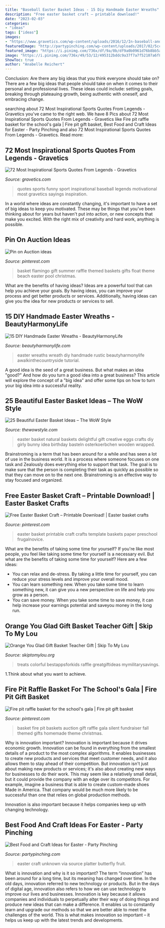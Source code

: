 ```yaml
---
title: "Baseball Easter Basket Ideas - 15 Diy Handmade Easter Wreaths"
description: "Free easter basket craft – printable download!"
date: "2023-02-03"
categories:
- "ideas"
tags: ["ideas"]
images:
- "https://www.gravetics.com/wp-content/uploads/2016/12/In-baseball-and-in-business.jpg"
featuredImage: "http://partypinching.com/wp-content/uploads/2017/02/5cce61ea94918db689a80c460d37bf6b.jpg"
featured_image: "https://i.pinimg.com/736x/df/9a/0b/df9a0b0961d76b8bb5a0f0d269324715--school-auction-school-s.jpg"
image: "https://i.pinimg.com/736x/49/53/12/495312bddc9a37f7a7f52107a6f808f9.jpg"
ShowToc: true
author: "Anabelle Reichert"
---
```



Conclusion: Are there any big ideas that you think everyone should take on?
There are a few big ideas that people should take on when it comes to their personal and professional lives. These ideas could include: setting goals, breaking through plateauing growth, being authentic with oneself, and embracing change.

	

		
searching about 72 Most Inspirational Sports Quotes From Legends - Gravetics you've came to the right web. We have 8 Pics about 72 Most Inspirational Sports Quotes From Legends - Gravetics like Fire pit raffle basket for the school&#039;s gala | Fire pit gift basket, Best Food and Craft Ideas for Easter - Party Pinching and also 72 Most Inspirational Sports Quotes From Legends - Gravetics. Read more:
		
    
## 72 Most Inspirational Sports Quotes From Legends - Gravetics

<img loading=lazy src="https://www.gravetics.com/wp-content/uploads/2016/12/In-baseball-and-in-business.jpg" onerror="this.onerror=null;this.src='https://tse1.mm.bing.net/th?id=OIP.xo62tbMPnp8gqZp7v0fLUQHaGs&amp;pid=15.1';" alt="72 Most Inspirational Sports Quotes From Legends - Gravetics">

_Source: gravetics.com_

>quotes sports funny sport inspirational baseball legends motivational most gravetics sayings inspiration. 

	

In a world where ideas are constantly changing, it's important to have a set of big ideas to keep you motivated. These may be things that you've been thinking about for years but haven't put into action, or new concepts that make you excited. With the right mix of creativity and hard work, anything is possible.

    
## Pin On Auction Ideas

<img loading=lazy src="https://i.pinimg.com/736x/49/53/12/495312bddc9a37f7a7f52107a6f808f9.jpg" onerror="this.onerror=null;this.src='https://tse1.mm.bing.net/th?id=OIP.vMauU9lPr7I1ahvldj970gHaJ3&amp;pid=15.1';" alt="Pin on Auction ideas">

_Source: pinterest.com_

>basket flamingo gift summer raffle themed baskets gifts float theme beach easter pool christmas. 

	

What are the benefits of having ideas?
Ideas are a powerful tool that can help you achieve your goals. By having ideas, you can improve your process and get better products or services. Additionally, having ideas can give you the idea for new products or services to sell.

    
## 15 DIY Handmade Easter Wreaths - BeautyHarmonyLife

<img loading=lazy src="https://beautyharmonylife.com/wp-content/uploads/2014/03/Rustic-Easter-Wreath.jpg" onerror="this.onerror=null;this.src='https://tse2.mm.bing.net/th?id=OIP.MCc-8FoEj3oWDAQAut6TUwHaJx&amp;pid=15.1';" alt="15 DIY Handmade Easter Wreaths - BeautyHarmonyLife">

_Source: beautyharmonylife.com_

>easter wreaths wreath diy handmade rustic beautyharmonylife awalkinthecountryside tutorial. 

	

A good idea is the seed of a great business. But what makes an idea "good?" And how do you turn a good idea into a great business? This article will explore the concept of a "big idea" and offer some tips on how to turn your big idea into a successful reality.

    
## 25 Beautiful Easter Basket Ideas – The WoW Style

<img loading=lazy src="http://thewowstyle.com/wp-content/uploads/2015/03/natural-easter-basket-ideas-2.jpg" onerror="this.onerror=null;this.src='https://tse3.mm.bing.net/th?id=OIP.Zmq-PKLahKaSuEkJspnMDAHaLH&amp;pid=15.1';" alt="25 Beautiful Easter Basket Ideas – The WoW Style">

_Source: thewowstyle.com_

>easter basket natural baskets delightful gift creative eggs crafts diy girly bunny idea birthday basteln osterkoerbchen wooden wrapped. 

	

Brainstroming is a term that has been around for a while and has seen a lot of use in the business world. It is a process where someone focuses on one task and Zealously does everything else to support that task. The goal is to make sure that the person is completing their task as quickly as possible so that they can move on to the next one. Brainstroming is an effective way to stay focused and organized.

    
## Free Easter Basket Craft – Printable Download! | Easter Basket Crafts

<img loading=lazy src="https://i.pinimg.com/736x/01/5d/cc/015dcc0960643eb629d5bfa1c907581e--basket-crafts-easter-baskets.jpg" onerror="this.onerror=null;this.src='https://tse4.mm.bing.net/th?id=OIP.XFCGd8-a4jwzul7dZzGShgHaLT&amp;pid=15.1';" alt="Free Easter Basket Craft – Printable Download! | Easter basket crafts">

_Source: pinterest.com_

>easter basket printable craft crafts template baskets paper preschool frugalnovice. 

	

What are the benefits of taking some time for yourself?
If you're like most people, you feel like taking some time for yourself is a necessary evil. But what are the benefits of taking some time for yourself? Here are a few ideas: 
- You can relax and de-stress. By taking a little time for yourself, you can reduce your stress levels and improve your overall mood. 
- You can learn something new. When you take some time to learn something new, it can give you a new perspective on life and help you grow as a person. 
- You can save money. When you take some time to save money, it can help increase your earnings potential and saveyou money in the long run.

    
## Orange You Glad Gift Basket Teacher Gift | Skip To My Lou

<img loading=lazy src="https://www.skiptomylou.org/wp-content/uploads/2015/04/teacher-appreciation-gift-basket-4.jpg" onerror="this.onerror=null;this.src='https://tse4.mm.bing.net/th?id=OIP.gIyjAeC9EwTA1BdayVdXXQHaKl&amp;pid=15.1';" alt="Orange You Glad Gift Basket Teacher Gift | Skip To My Lou">

_Source: skiptomylou.org_

>treats colorful bestappsforkids raffle greatgiftideas mymilitarysavings. 

	

1.Think about what you want to achieve.

    
## Fire Pit Raffle Basket For The School&#039;s Gala | Fire Pit Gift Basket

<img loading=lazy src="https://i.pinimg.com/736x/df/9a/0b/df9a0b0961d76b8bb5a0f0d269324715--school-auction-school-s.jpg" onerror="this.onerror=null;this.src='https://tse4.mm.bing.net/th?id=OIP.aKQChklWr_c6iu_ZAH9zEQDYEg&amp;pid=15.1';" alt="Fire pit raffle basket for the school&#039;s gala | Fire pit gift basket">

_Source: pinterest.com_

>basket fire pit baskets auction gift raffle gala silent fundraiser fall themed gifts homemade theme christmas. 

	

Why is innovation important?
Innovation is important because it drives economic growth. Innovation can be found in everything from the smallest details of a product to the most complex algorithms. It enables businesses to create new products and services that meet customer needs, and it also allows them to stay ahead of their competition.
But innovation isn't just about making new products or services; it's also about creating new ways for businesses to do their work. This may seem like a relatively small detail, but it could provide the company with an edge over its competitors. For example, imagine a business that is able to create custom-made shoes Made in America. That company would be much more likely to be successful than one that relies on global production methods.

Innovation is also important because it helps companies keep up with changing technology.

    
## Best Food And Craft Ideas For Easter - Party Pinching

<img loading=lazy src="http://partypinching.com/wp-content/uploads/2017/02/5cce61ea94918db689a80c460d37bf6b.jpg" onerror="this.onerror=null;this.src='https://tse1.mm.bing.net/th?id=OIP.V-8H1HavOilbWkq9u6pVWAHaLG&amp;pid=15.1';" alt="Best Food and Craft Ideas for Easter - Party Pinching">

_Source: partypinching.com_

>easter craft unknown via source platter butterfly fruit. 

	

What is innovation and why is it so important?
The term “innovation” has been around for a long time, but its meaning has changed over time. In the old days, innovation referred to new technology or products. But in the days of digital age, innovation also refers to how we can use technology to improve our lives and businesses.
Innovation is key because it allows companies and individuals to perpetually alter their way of doing things and produce new ideas that can make a difference. It enables us to constantly learn and upgrade our methods so that we are better able to meet the challenges of the world. This is what makes innovation so important – it helps us keep up with the latest trends and developments.

